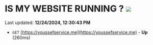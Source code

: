 # IS MY WEBSITE RUNNING ? [![](https://img.shields.io/static/v1?label=Sponsor&message=%E2%9D%A4&logo=GitHub&color=%23fe8e86)](https://github.com/sponsors/Youssef-Lehmam)

Last updated: **12/24/2024, 12:30:43 PM**

- `GET` [https://youssefservice.me](https://youssefservice.me) - **Up** (260ms)
